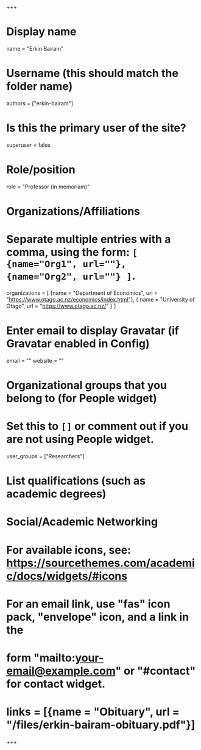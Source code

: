 +++
# Display name
name = "Erkin Bairam"

# Username (this should match the folder name)
authors = ["erkin-bairam"]

# Is this the primary user of the site?
superuser = false

# Role/position
role = "Professor (in memoriam)"

# Organizations/Affiliations
#   Separate multiple entries with a comma, using the form: `[ {name="Org1", url=""}, {name="Org2", url=""} ]`.
organizations = [ {name = "Department of Economics", url = "https://www.otago.ac.nz/economics/index.html"},
{ name = "University of Otago", url = "https://www.otago.ac.nz/" } ]

# Enter email to display Gravatar (if Gravatar enabled in Config)
email = ""
website = ""

# Organizational groups that you belong to (for People widget)
#   Set this to `[]` or comment out if you are not using People widget.
user_groups = ["Researchers"]

# List qualifications (such as academic degrees)

# Social/Academic Networking
# For available icons, see: https://sourcethemes.com/academic/docs/widgets/#icons
#   For an email link, use "fas" icon pack, "envelope" icon, and a link in the
#   form "mailto:your-email@example.com" or "#contact" for contact widget.

# links = [{name = "Obituary", url = "/files/erkin-bairam-obituary.pdf"}]

+++

